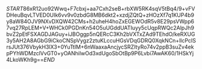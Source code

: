 $START$86xR12uo92Wwq+F7cbxj+aa7Cxh2seB+rbXW5RK4sqV5tBq4/9+vFVDHeuBqvLTVED0UIk6vv9v0zbdG8MB6dkt2+xzdjZQtQ+zHOzXf7q1KUP4b9y8aW84OJV9NXvDXQW42CMs+h2uheH4hoZxEGEWOdR5v8E29psVWpp67vq27RpLEM+V+WHCk0PGDnKn54O5uUGddUATIuyy5cUqpRWQc2AlpJh9bvZ2pEtFSXAGDJAGuy+iJBOggp5nQERcC3Kh2bVXTxZAd9TEhdO/keRXUG3y5AH2A8AGbG9iCkoCNSpVygz2ztuKLccuHGsVDqGDRQ0XqkNCn+llcPcISrsJUt376VbykH3lX3+0YuTtIM+6nWaaxaAncjycSRZItyRo74v2ppB3suZv4ekpPYhWDMzclVvGT0+yOANhilwOd3xdUgoSbOtBp9P6Lvbi7AwAK60/1HSkYj4LkoWKh9g==$END$